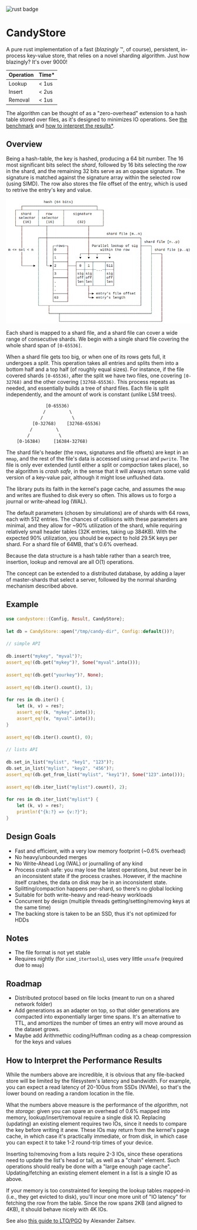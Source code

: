 ![rust badge](https://github.com/sweet-security/candystore/actions/workflows/rust.yml/badge.svg)

# CandyStore
A pure rust implementation of a fast (*blazingly* :tm:, of course), persistent, in-process key-value store, that relies 
on a novel sharding algorithm. Just how blazingly? It's over 9000!

| Operation | Time*  |
|-----------|--------|
| Lookup    | < 1us  |
| Insert    | < 2us  |
| Removal   | < 1us  |

The algorithm can be thought of as a "zero-overhead" extension to a hash table stored over files, 
as it's designed to minimizes IO operations. See [the benchmark](candy-perf/README.md) and 
[how to interpret the results*](#how-to-interpret-the-performance-results).

## Overview
Being a hash-table, the key is hashed, producing a 64 bit number. The 16 most significant bits select 
the *shard*, followed by 16 bits selecting the *row* in the shard, and the remaining 32 bits serve as an
opaque signature. The signature is matched against the signature array within the selected row (using SIMD). 
The row also stores the file offset of the entry, which is used to retrive the entry's key and value.

![](diagram.png)

Each shard is mapped to a shard file, and a shard file can cover a wide range of consecutive shards.
We begin with a single shard file covering the whole shard span of `[0-65536]`.

When a shard file gets too big, or when one of its rows gets full, it undergoes a *split*.
This operation takes all entries and splits them into a bottom half and a top half (of roughly
equal sizes). For instance, if the file covered shards `[0-65536)`, after the split we have two files,
one covering `[0-32768)` and the other covering `[32768-65536)`. This process repeats as needed,
and essentially builds a tree of shard files. Each file is split independently, and the amount of work
is constant (unlike LSM trees).

```
               [0-65536)
              /         \
             /           \
          [0-32768)    [32768-65536)
         /         \
        /           \
    [0-16384)     [16384-32768)  
```

The shard file's header (the rows, signatures and file offsets) are kept in an `mmap`, and the rest
of the file's data is accessed using `pread` and `pwrite`. The file is only ever extended (until either
a split or *compaction* takes place), so the algorithm is *crash safe*, in the sense that it will always
return some valid version of a key-value pair, although it might lose unflushed data.

The library puts its faith in the kernel's page cache, and assumes the `mmap` and writes are flushed to
disk every so often. This allows us to forgo a journal or write-ahead log (WAL).

The default parameters (chosen by simulations) are of shards with 64 rows, each with 512 entries. The chances 
of collisions with these parameters are minimal, and they allow for ~90% utilization of the shard, while
requiring relatively small header tables (32K entries, taking up 384KB). With the expected 90% utilization, 
you should be expect to hold 29.5K keys per shard. For a shard file of 64MB, that's 0.6% overhead.

Because the data structure is a hash table rather than a search tree, insertion, lookup and removal are 
all O(1) operations.

The concept can be extended to a distributed database, by adding a layer of master-shards that select a 
server, followed by the normal sharding mechanism described above.

## Example
```rust
use candystore::{Config, Result, CandyStore};

let db = CandyStore::open("/tmp/candy-dir", Config::default())?;

// simple API

db.insert("mykey", "myval")?;
assert_eq!(db.get("mykey")?, Some("myval".into()));

assert_eq!(db.get("yourkey")?, None);

assert_eq!(db.iter().count(), 1);

for res in db.iter() {
    let (k, v) = res?;
    assert_eq!(k, "mykey".into());
    assert_eq!(v, "myval".into());
}

assert_eq!(db.iter().count(), 0);

// lists API

db.set_in_list("mylist", "key1", "123")?;
db.set_in_list("mylist", "key2", "456")?;
assert_eq!(db.get_from_list("mylist", "key1")?, Some("123".into()));

assert_eq!(db.iter_list("mylist").count(), 2);

for res in db.iter_list("mylist") {
    let (k, v) = res?;
    println!("{k:?} => {v:?}");
}
```

## Design Goals
* Fast and efficient, with a very low memory footprint (~0.6% overhead)
* No heavy/unbounded merges
* No Write-Ahead Log (WAL) or journalling of any kind
* Process crash safe: you may lose the latest operations, but never be in an inconsistent state
  if the process crashes.  However, if the machine itself crashes, the data on disk may be in an
  inconsistent state.
* Splitting/compaction happens per-shard, so there's no global locking
* Suitable for both write-heavy and read-heavy workloads
* Concurrent by design (multiple threads getting/setting/removing keys at the same time)
* The backing store is taken to be an SSD, thus it's not optimized for HDDs

## Notes
* The file format is not yet stable
* Requires nightly (for `simd_itertools`), uses very little `unsafe` (required due to `mmap`)

## Roadmap
* Distributed protocol based on file locks (meant to run on a shared network folder)
* Add generations as an adapter on top, so that older generations are compacted into exponentially larger 
  time spans. It's an alternative to TTL, and amortizes the number of times an entry will move around as the 
  dataset grows.
* Maybe add Arithmethic coding/Huffman coding as a cheap compression for the keys and values

## How to Interpret the Performance Results
While the numbers above are incredible, it is obvious that any file-backed store will be limited by the
filesystem's latency and bandwidth. For example, you can expect a read latency of 20-100us from SSDs (NVMe),
so that's the lower bound on reading a random location in the file. 

What the numbers above measure is the performance of the *algorithm*, not the *storage*: given you can spare an 
overhead of 0.6% mapped into memory, lookup/insert/removal require a single disk IO. Replacing (updating) an 
existing element requires two IOs, since it needs to compare the key before writing it anew.
These IOs may return from the kernel's page cache, in which case it's practically immediate, or from disk,
in which case you can expect it to take 1-2 round-trip times of your device.

Inserting to/removing from a lists require 2-3 IOs, since these operations need to update the list's 
head or tail, as well as a "chain" element. Such operations should really be done with a "large enough page cache". 
Updating/fetching an existing element element in a list is a single IO as above.

If your memory is too constrainted for keeping the lookup tables mapped-in (i.e., they get evicted to disk),
you'll incur one more unit of "IO latency" for fetching the row from the table. Since the row spans 2KB (and 
aligned to 4KB), it should behave nicely with 4K IOs.

See also [this guide to LTO/PGO](https://github.com/sweet-security/candystore/issues/7) by Alexander Zaitsev.
